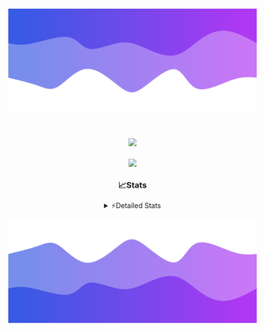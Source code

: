 ![Header](./header.png)
<div align="center">

<h1 align="center">
  <a href="https://git.io/typing-svg">
    <img src="https://readme-typing-svg.herokuapp.com/?lines=Hello,+There!+👋;This+is+chicho.;CEO+on+Hely+Development....;&center=true&size=25">
  </a>
</h1>
  
<p align="center">
  <img src="https://lanyard.cnrad.dev/api/852683595378196480" />
</p>

### 📈Stats
<details>
    <summary> ⚡Detailed Stats</summary>
    <br/>

<!--START_SECTION:waka-->
![Code Time](http://img.shields.io/badge/Code%20Time-433%20hrs%2040%20mins-blue)

![Profile Views](http://img.shields.io/badge/Profile%20Views-26-blue)

**🐱 My GitHub Data** 

> 📦 43.6 kB Used in GitHub's Storage 
 > 
> 🏆 30 Contributions in the Year 2023
 > 
> 🚫 Not Opted to Hire
 > 
> 📜 9 Public Repositories 
 > 
> 🔑 8 Private Repositories 
 > 
**I'm a Night 🦉** 

```text
🌞 Morning                17 commits          █░░░░░░░░░░░░░░░░░░░░░░░░   05.63 % 
🌆 Daytime                31 commits          ███░░░░░░░░░░░░░░░░░░░░░░   10.26 % 
🌃 Evening                147 commits         ████████████░░░░░░░░░░░░░   48.68 % 
🌙 Night                  107 commits         █████████░░░░░░░░░░░░░░░░   35.43 % 
```
📅 **I'm Most Productive on Tuesday** 

```text
Monday                   19 commits          ██░░░░░░░░░░░░░░░░░░░░░░░   06.29 % 
Tuesday                  70 commits          ██████░░░░░░░░░░░░░░░░░░░   23.18 % 
Wednesday                58 commits          █████░░░░░░░░░░░░░░░░░░░░   19.21 % 
Thursday                 37 commits          ███░░░░░░░░░░░░░░░░░░░░░░   12.25 % 
Friday                   36 commits          ███░░░░░░░░░░░░░░░░░░░░░░   11.92 % 
Saturday                 31 commits          ███░░░░░░░░░░░░░░░░░░░░░░   10.26 % 
Sunday                   51 commits          ████░░░░░░░░░░░░░░░░░░░░░   16.89 % 
```


📊 **This Week I Spent My Time On** 

```text
🕑︎ Time Zone: America/Argentina/Buenos_Aires

💬 Programming Languages: 
JavaScript               4 hrs 36 mins       ████████░░░░░░░░░░░░░░░░░   33.63 % 
Python                   4 hrs 33 mins       ████████░░░░░░░░░░░░░░░░░   33.26 % 
HTML                     4 hrs 20 mins       ████████░░░░░░░░░░░░░░░░░   31.66 % 
SCSS                     9 mins              ░░░░░░░░░░░░░░░░░░░░░░░░░   01.19 % 
JSON                     1 min               ░░░░░░░░░░░░░░░░░░░░░░░░░   00.18 % 

🔥 Editors: 
VS Code                  13 hrs 43 mins      █████████████████████████   100.00 % 

🐱‍💻 Projects: 
Unknown Project          11 hrs 46 mins      █████████████████████░░░░   85.79 % 
pagina-js                1 hr 30 mins        ███░░░░░░░░░░░░░░░░░░░░░░   10.96 % 
Coder                    16 mins             ░░░░░░░░░░░░░░░░░░░░░░░░░   01.97 % 
3HU62LE9                 9 mins              ░░░░░░░░░░░░░░░░░░░░░░░░░   01.16 % 
ocean-backend-v2         1 min               ░░░░░░░░░░░░░░░░░░░░░░░░░   00.13 % 

💻 Operating System: 
Windows                  13 hrs 43 mins      █████████████████████████   100.00 % 
```

**I Mostly Code in JavaScript** 

```text
JavaScript               8 repos             ████████░░░░░░░░░░░░░░░░░   33.33 % 
CSS                      4 repos             ████░░░░░░░░░░░░░░░░░░░░░   16.67 % 
HTML                     3 repos             ███░░░░░░░░░░░░░░░░░░░░░░   12.50 % 
C#                       2 repos             ██░░░░░░░░░░░░░░░░░░░░░░░   08.33 % 
Batchfile                1 repo              █░░░░░░░░░░░░░░░░░░░░░░░░   04.17 % 
```




 Last Updated on 10/10/2023 16:16:30 UTC
<!--END_SECTION:waka-->
</details>

![Footer](./footer.png)
